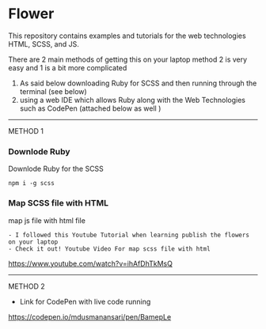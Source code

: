 # Flower
This repository contains examples and tutorials for the web technologies HTML, SCSS, and JS.

There are 2 main methods of getting this on your laptop method 2 is very easy and 1 is a bit more complicated 

1) As said below downloading Ruby for SCSS and then running through the terminal (see below)
2) using a web IDE which allows Ruby along with the Web Technologies such as CodePen (attached below as well )

-----------------------------------------------------------------------------------------------------------------

METHOD 1

### Downlode Ruby 
Downlode Ruby for the SCSS
```
npm i -g scss
```

### Map SCSS file with HTML

map js file with html file 

```
- I followed this Youtube Tutorial when learning publish the flowers on your laptop
- Check it out! Youtube Video For map scss file with html
```

https://www.youtube.com/watch?v=ihAfDhTkMsQ



--------------------------------------------------------------------------------------------------------------

METHOD 2

- Link for CodePen with live code running

https://codepen.io/mdusmanansari/pen/BamepLe